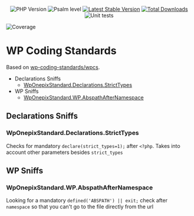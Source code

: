 <p align="center">
    <img src="https://img.shields.io/badge/PHP-%3E%3D8.1-8892BF?logo=php"  alt="PHP Version"/>
    <img src="https://img.shields.io/badge/psalm-level%201-blue"  alt="Psalm level"/>
    <a href="https://packagist.org/packages/onepix/wp-coding-standards"><img src="https://img.shields.io/packagist/v/onepix/wp-coding-standards" alt="Latest Stable Version"></a>
    <a href="https://packagist.org/packages/onepix/wp-coding-standards"><img src="https://img.shields.io/packagist/dt/onepix/wp-coding-standards" alt="Total Downloads"></a>
    <img src="https://img.shields.io/github/actions/workflow/status/onepixnet/wp-coding-standards/unit-tests.yml"  alt="Unit tests"/>
</p>

![Coverage](https://coveralls.io/repos/github/onepixnet/wp-coding-standards/badge.svg?branch=main)

# WP Coding Standards

Based on [wp-coding-standards/wpcs](https://github.com/WordPress/WordPress-Coding-Standards).

- Declarations Sniffs
  - [WpOnepixStandard.Declarations.StrictTypes](#wponepixstandarddeclarationsstricttypes)
- WP Sniffs
  - [WpOnepixStandard.WP.AbspathAfterNamespace](#wponepixstandardwpabspathafternamespace)

## Declarations Sniffs

### WpOnepixStandard.Declarations.StrictTypes

Checks for mandatory `declare(strict_types=1);` after `<?php`. Takes into account other parameters besides `strict_types`

## WP Sniffs

### WpOnepixStandard.WP.AbspathAfterNamespace

Looking for a mandatory `defined('ABSPATH') || exit;` check after `namespace` so that you can't go to the file directly from the url
